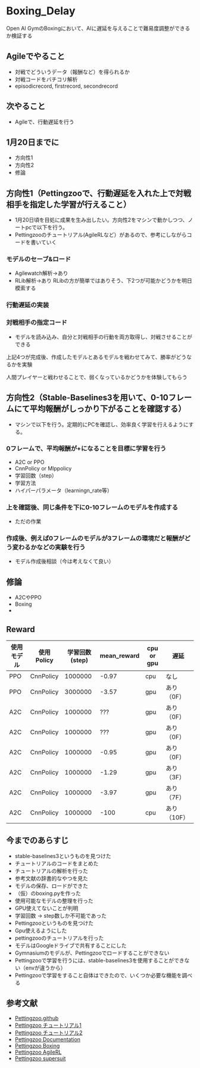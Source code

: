 # Boxing_Delay
Open AI GymのBoxingにおいて、AIに遅延を与えることで難易度調整ができるか検証する

## Agileでやること
- 対戦でどういうデータ（報酬など）を得られるか
- 対戦コードをバチコリ解析
- episodicrecord, firstrecord, secondrecord

## 次やること
- Agileで、行動遅延を行う


## 1月20日までに
- 方向性1
- 方向性2
- 修論

## 方向性1（Pettingzooで、行動遅延を入れた上で対戦相手を指定した学習が行えること）
- 1月20日頃を目処に成果を生み出したい。方向性2をマシンで動かしつつ、ノートpcで以下を行う。
- Pettingzooのチュートリアル(AgileRLなど）があるので、参考にしながらコードを書いていく
### モデルのセーブ&ロード
- Agilewatch解析→あり
- RLib解析→あり
RLibの方が簡単ではありそう、下2つが可能かどうかを明日模索する
### 行動遅延の実装
### 対戦相手の指定コード
- モデルを読み込み、自分と対戦相手の行動を両方取得し、対戦させることができる

上記4つが完成後、作成したモデルとあるモデルを戦わせてみて、勝率がどうなるかを実験

人間プレイヤーと戦わせることで、弱くなっているかどうかを体験してもらう


## 方向性2（Stable-Baselines3を用いて、0-10フレームにて平均報酬がしっかり下がることを確認する）
- マシンで以下を行う。定期的にPCを確認し、効率良く学習を行えるようにする。
### 0フレームで、平均報酬が+になることを目標に学習を行う
- A2C or PPO
- CnnPolicy or Mlppolicy
- 学習回数（step）
- 学習方法
- ハイパーパラメータ（learningn_rate等）
  
### 上を確認後、同じ条件を下に0-10フレームのモデルを作成する
- ただの作業

### 作成後、例えば0フレームのモデルが3フレームの環境だと報酬がどう変わるかなどの実験を行う
- モデル作成後相談（今は考えなくて良い）

## 修論
- A2CやPPO
- Boxing
- 


## Reward
|使用モデル|使用Policy| 学習回数(step) | mean_reward| cpu or gpu| 遅延 |
| ---- | ---- | ---- | ---- | ---- | ----|
| PPO | CnnPolicy | 1000000  | -0.97 | cpu | なし |
| PPO | CnnPolicy | 3000000  | -3.57 | gpu | あり（0F） |
| A2C | CnnPolicy | 1000000  | ??? | gpu | あり（0F） | イマココ
| A2C | CnnPolicy | 1000000  | ??? | gpu | あり（0F） |
| A2C | CnnPolicy | 1000000  | -0.95 | gpu | あり（0F） |
| A2C | CnnPolicy | 1000000  | -1.29 | gpu | あり（3F） |
| A2C | CnnPolicy | 1000000  | -3.97 | gpu | あり（7F） |
| A2C | CnnPolicy | 1000000  | -100 | cpu | あり（10F） |

## 今までのあらすじ
- stable-baselines3というものを見つけた
- チュートリアルのコードをまとめた
- チュートリアルの解析を行った
- 参考文献の辞書的なやつを見た
- モデルの保存、ロードができた
- （仮）のboxing.pyを作った
- 使用可能なモデルの整理を行った
- GPU使えてないことが判明
- 学習回数 → step数しか不可能であった
- Pettingzooというものを見つけた
- Gpu使えるようにした
- pettingzooのチュートリアルを行った
- モデルはGoogleドライブで共有することにした
- Gymnasiumのモデルが、Pettingzooでロードすることができない
- Pettingzooで学習を行うには、stable-baselines3を使用することができない（envが違うから）
- Pettingzooで学習をすること自体はできたので、いくつか必要な機能を調べる

## 参考文献
- [Pettingzoo.github](https://github.com/Farama-Foundation/PettingZoo)
- [Pettingzoo チュートリアル1](https://note.com/npaka/n/n9b9074b8f916)
- [Pettingzoo チュートリアル2](https://note.com/npaka/n/n06d8ba36d5bc)
- [Pettingzoo Documentation](https://pettingzoo.farama.org/index.html)
- [Pettingzoo Boxing](https://pettingzoo.farama.org/index.html)
- [Pettingzoo AgileRL](https://pettingzoo.farama.org/tutorials/agilerl/)
- [Pettingzoo supersuit](https://pettingzoo.farama.org/api/wrappers/supersuit_wrappers/#supersuit-wrappers
)

